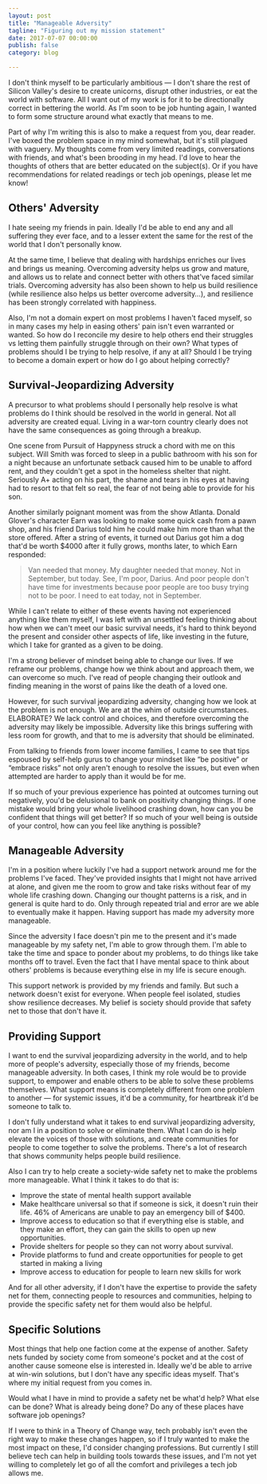 ```yaml
---
layout: post
title: "Manageable Adversity"
tagline: "Figuring out my mission statement"
date: 2017-07-07 00:00:00
publish: false
category: blog

---
```


I don't think myself to be particularly ambitious &mdash; I don't share the rest 
of Silicon Valley's desire to create unicorns, disrupt other industries, or eat 
the world with software. All I want out of my work is for it to be directionally 
correct in bettering the world. As I'm soon to be job hunting again, I wanted to 
form some structure around what exactly that means to me.

Part of why I'm writing this is also to make a request from you, dear reader. I've boxed the problem space in my mind somewhat, but it's still plagued with vaguery. My thoughts come from very limited readings, conversations with friends, and what's been brooding in my head. I'd love to hear the thoughts of others that are better educated on the subject(s). Or if you have recommendations for related readings or tech job openings, please let me know!

## Others' Adversity

I hate seeing my friends in pain. Ideally I'd be able to end any and all suffering they ever face, and to a lesser extent the same for the rest of the world that I don't personally know. 

At the same time, I believe that dealing with hardships enriches our lives and brings us meaning. Overcoming adversity helps us grow and mature, and allows us to relate and connect better with others that've faced similar trials. Overcoming adversity has also been shown to help us build resilience (while resilience also helps us better overcome adversity…), and resilience has been strongly correlated with happiness.

Also, I'm not a domain expert on most problems I haven't faced myself, so in many cases my help in easing others' pain isn't even warranted or wanted. So how do I reconcile my desire to help others end their struggles vs letting them painfully struggle through on their own? What types of problems should I be trying to help resolve, if any at all? Should I be trying to become a domain expert or how do I go about helping correctly?

## Survival-Jeopardizing Adversity

A precursor to what problems should I personally help resolve is what problems do I think should be resolved in the world in general. Not all adversity are created equal. Living in a war-torn country clearly does not have the same consequences as going through a breakup.

One scene from Pursuit of Happyness struck a chord with me on this subject. Will Smith was forced to sleep in a public bathroom with his son for a night because an unfortunate setback caused him to be unable to afford rent, and they couldn't get a spot in the homeless shelter that night. Seriously A+ acting on his part, the shame and tears in his eyes at having had to resort to that felt so real, the fear of not being able to provide for his son.

Another similarly poignant moment was from the show Atlanta. Donald Glover's character Earn was looking to make some quick cash from a pawn shop, and his friend Darius told him he could make him more than what the store offered. After a string of events, it turned out Darius got him a dog that'd be worth $4000 after it fully grows, months later, to which Earn responded:

> Van needed that money. My daughter needed that money. Not in September, but 
> today. See, I'm poor, Darius. And poor people don't have time for investments 
> because poor people are too busy trying not to be poor. I need to eat today, 
> not in September.

While I can't relate to either of these events having not experienced anything like them myself, I was left with an unsettled feeling thinking about how when we can't meet our basic survival needs, it's hard to think beyond the present and consider other aspects of life, like investing in the future, which I take for granted as a given to be doing.

I'm a strong believer of mindset being able to change our lives. If we reframe our problems, change how we think about and approach them, we can overcome so much. I've read of people changing their outlook and finding meaning in the worst of pains like the death of a loved one.

However, for such survival jeopardizing adversity, changing how we look at the problem is not enough. We are at the whim of outside circumstances. ELABORATE? We lack control and choices, and therefore overcoming the adversity may likely be impossible. Adversity like this brings suffering with less room for growth, and that to me is adversity that should be eliminated. 

From talking to friends from lower income families, I came to see that tips espoused by self-help gurus to change your mindset like “be positive” or “embrace risks” not only aren't enough to resolve the issues, but even when attempted are harder to apply than it would be for me.

If so much of your previous experience has pointed at outcomes turning out negatively, you'd be delusional to bank on positivity changing things. If one mistake would bring your whole livelihood crashing down, how can you be confident that things will get better? If so much of your well being is outside of your control, how can you feel like anything is possible?

## Manageable Adversity

I'm in a position where luckily I've had a support network around me for the problems I've faced. They've provided insights that I might not have arrived at alone, and given me the room to grow and take risks without fear of my whole life crashing down. Changing our thought patterns is a risk, and in general is quite hard to do. Only through repeated trial and error are we able to eventually make it happen. Having support has made my adversity more manageable.

Since the adversity I face doesn't pin me to the present and it's made manageable by my safety net, I'm able to grow through them. I'm able to take the time and space to ponder about my problems, to do things like take months off to travel. Even the fact that I have mental space to think about others' problems is because everything else in my life is secure enough.

This support network is provided by my friends and family. But such a network doesn't exist for everyone. When people feel isolated, studies show resilience decreases. My belief is society should provide that safety net to those that don't have it.

## Providing Support

I want to end the survival jeopardizing adversity in the world, and to help more of people's adversity, especially those of my friends, become manageable adversity. In both cases, I think my role would be to provide support, to empower and enable others to be able to solve these problems themselves. What support means is completely different from one problem to another — for systemic issues, it'd be a community, for heartbreak it'd be someone to talk to.

I don't fully understand what it takes to end survival jeopardizing adversity, nor am I in a position to solve or eliminate them. What I can do is help elevate the voices of those with solutions, and create communities for people to come together to solve the problems. There's a lot of research that shows community helps people build resilience.

Also I can try to help create a society-wide safety net to make the problems more manageable. What I think it takes to do that is:


- Improve the state of mental health support available
- Make healthcare universal so that if someone is sick, it doesn't ruin their life. 46% of Americans are unable to pay an emergency bill of $400.
- Improve access to education so that if everything else is stable, and they make an effort, they can gain the skills to open up new opportunities.
- Provide shelters for people so they can not worry about survival.
- Provide platforms to fund and create opportunities for people to get started in making a living
- Improve access to education for people to learn new skills for work

And for all other adversity, if I don't have the expertise to provide the safety net for them, connecting people to resources and communities, helping to provide the specific safety net for them would also be helpful.

## Specific Solutions

Most things that help one faction come at the expense of another. Safety nets funded by society come from someone's pocket and at the cost of another cause someone else is interested in. Ideally we'd be able to arrive at win-win solutions, but I don't have any specific ideas myself. That's where my initial request from you comes in.

Would what I have in mind to provide a safety net be what'd help? What else can be done? What is already being done? Do any of these places have software job openings?

If I were to think in a Theory of Change way, tech probably isn't even the right way to make these changes happen, so if I truly wanted to make the most impact on these, I'd consider changing professions. But currently I still believe tech can help in building tools towards these issues, and I'm not yet willing to completely let go of all the comfort and privileges a tech job allows me.


